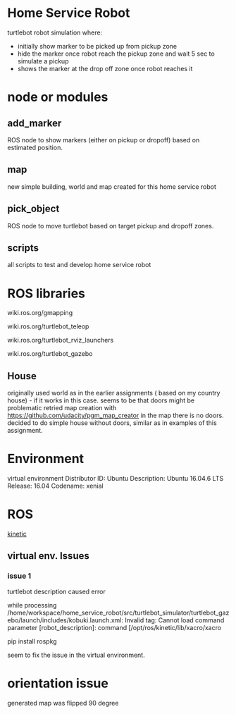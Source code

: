 # Home Service Robot

turtlebot robot simulation where:

- initially show marker to be picked up from pickup zone
- hide the marker once robot reach the pickup zone and wait 5 sec to simulate a pickup
- shows the marker at the drop off zone once robot reaches it

# node or modules

## add_marker
ROS node to show markers (either on pickup or dropoff) based on estimated position.

## map

new simple building, world and map created for this home service robot

## pick_object 
ROS node to move turtlebot based on target pickup and dropoff zones.

## scripts
all scripts to test and develop home service robot


# ROS libraries 

wiki.ros.org/gmapping

wiki.ros.org/turtlebot_teleop

wiki.ros.org/turtlebot_rviz_launchers

wiki.ros.org/turtlebot_gazebo


## House

originally used world as in the earlier assignments ( based on my country house) - if it works in this case. seems to be that doors might be problematic
retried map creation with https://github.com/udacity/pgm_map_creator
in the map there is no doors. decided to do simple house without doors, similar as  in examples of this assignment.

# Environment
virtual environment 
Distributor ID:	Ubuntu
Description:	Ubuntu 16.04.6 LTS
Release:	16.04
Codename:	xenial

# ROS
[kinetic](wiki.ros.org/kinetic)

## virtual env. Issues

### issue 1
turtlebot description caused error

while processing /home/workspace/home_service_robot/src/turtlebot_simulator/turtlebot_gazebo/launch/includes/kobuki.launch.xml:
Invalid <param> tag: Cannot load command parameter [robot_description]: command [/opt/ros/kinetic/lib/xacro/xacro 

pip install rospkg 

seem to fix the issue in the virtual environment. 

# orientation issue
generated map was flipped 90 degree 